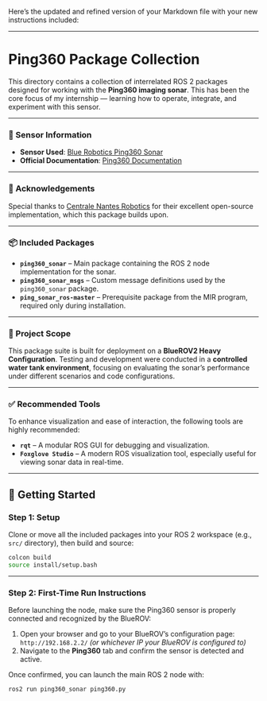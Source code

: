 Here’s the updated and refined version of your Markdown file with your new instructions included:

---

# Ping360 Package Collection

This directory contains a collection of interrelated ROS 2 packages designed for working with the **Ping360 imaging sonar**. This has been the core focus of my internship — learning how to operate, integrate, and experiment with this sensor.

---

### 📌 Sensor Information

* **Sensor Used**: [Blue Robotics Ping360 Sonar](https://bluerobotics.com/store/sonars/imaging-sonars/ping360-sonar-r1-rp/)
* **Official Documentation**: [Ping360 Documentation](https://bluerobotics.com/store/sonars/imaging-sonars/ping360-sonar-r1-rp/)

---

### 🙏 Acknowledgements

Special thanks to [Centrale Nantes Robotics](https://github.com/CentraleNantesRobotics/ping360_sonar/) for their excellent open-source implementation, which this package builds upon.

---

### 📦 Included Packages

* **`ping360_sonar`** – Main package containing the ROS 2 node implementation for the sonar.
* **`ping360_sonar_msgs`** – Custom message definitions used by the `ping360_sonar` package.
* **`ping_sonar_ros-master`** – Prerequisite package from the MIR program, required only during installation.

---

### 🧪 Project Scope

This package suite is built for deployment on a **BlueROV2 Heavy Configuration**. Testing and development were conducted in a **controlled water tank environment**, focusing on evaluating the sonar’s performance under different scenarios and code configurations.

---

### ✅ Recommended Tools

To enhance visualization and ease of interaction, the following tools are highly recommended:

* **`rqt`** – A modular ROS GUI for debugging and visualization.
* **`Foxglove Studio`** – A modern ROS visualization tool, especially useful for viewing sonar data in real-time.

---

## 🚀 Getting Started

### Step 1: Setup

Clone or move all the included packages into your ROS 2 workspace (e.g., `src/` directory), then build and source:

```bash
colcon build
source install/setup.bash
```

---

### Step 2: First-Time Run Instructions

Before launching the node, make sure the Ping360 sensor is properly connected and recognized by the BlueROV:

1. Open your browser and go to your BlueROV’s configuration page:
   `http://192.168.2.2/` *(or whichever IP your BlueROV is configured to)*
2. Navigate to the **Ping360** tab and confirm the sensor is detected and active.

Once confirmed, you can launch the main ROS 2 node with:

```bash
ros2 run ping360_sonar ping360.py
```
